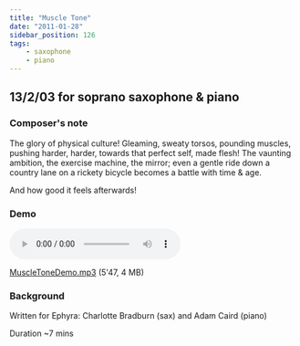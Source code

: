 ```yaml
---
title: "Muscle Tone"
date: "2011-01-28"
sidebar_position: 126
tags:
    - saxophone
    - piano
---
```


## 13/2/03 for soprano saxophone & piano

### Composer's note

The glory of physical culture! Gleaming, sweaty torsos, pounding muscles, pushing harder, harder, towards that perfect self, made flesh! The vaunting ambition, the exercise machine, the mirror; even a gentle ride down a country lane on a rickety bicycle becomes a battle with time & age.

And how good it feels afterwards!

### Demo

<audio controls>
  <source src="/catalog/muscletonedemo.mp3"/>
</audio>

[MuscleToneDemo.mp3](pathname:///catalog/muscletonedemo.mp3) (5'47, 4 MB)


### Background

Written for Ephyra: Charlotte Bradburn (sax) and Adam Caird (piano)

Duration ~7 mins

